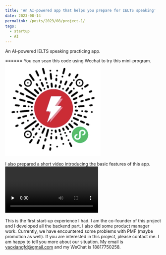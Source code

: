```yaml
---
title: 'An AI-powered app that helps you prepare for IELTS speaking'
date: 2023-08-14
permalink: /posts/2023/08/project-1/
tags:
  - startup
  - AI
---
```


An AI-powered IELTS speaking practicing app.

======
You can scan this code using Wechat to try this mini-program.
![unavailable](/images/projects/kaoyazhan/WechatIMG2572.png)

I also prepared a short video introducing the basic features of this app.
<video id="video" controls="" preload="none">
	<source id="mp4" src="/images/projects/kaoyazhan/KYZ_demo.mp4" type="video/mp4">
</videos>


This is the first start-up experience I had. I am the co-founder of this project and I developed all the backend part. I also did some product manager work.
Currently, we have encountered some problems with PMF (maybe promotion as well). If you are interested in this project, please contact me. I am happy to tell you more about our situation. My email is yaoxiangfd@gmail.com and my WeChat is 18817750258.